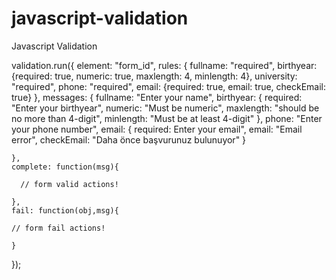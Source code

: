 javascript-validation
=====================

Javascript Validation
		
validation.run({
	element: "form_id",
	rules: {
		fullname: "required",
		birthyear: {required: true, numeric: true, maxlength: 4, minlength: 4},
		university: "required",
		phone: "required",
		email: {required: true, email: true, checkEmail: true}
	},
	messages: {
		fullname: "Enter your name",
		birthyear: {
			required: "Enter your birthyear", 
			numeric: "Must be numeric",
			maxlength: "should be no more than 4-digit",
			minlength: "Must be at least 4-digit"
		},
		phone: "Enter your phone number",
		email: {
			required: Enter your email",
			email: "Email error",
			checkEmail: "Daha önce başvurunuz bulunuyor"
		}
		
	},
	complete: function(msg){
	
	  // form valid actions!
		
	},
	fail: function(obj,msg){
		
	// form fail actions!
		
	}
	
});
